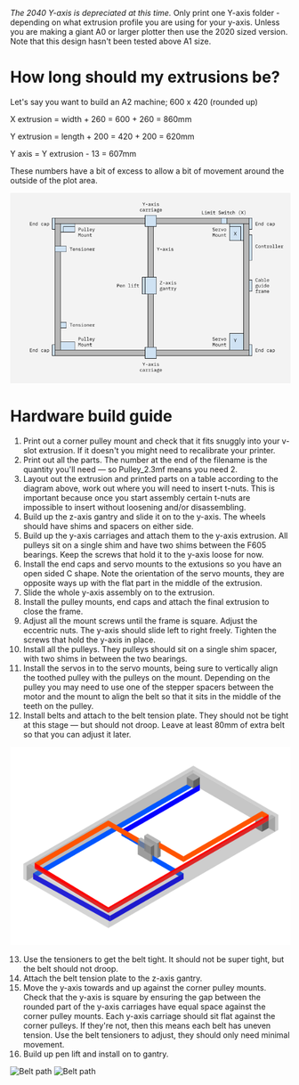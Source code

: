 *The 2040 Y-axis is depreciated at this time.* Only print one Y-axis folder - depending on what extrusion profile you are using for your y-axis. Unless you are making a giant A0 or larger plotter then use the 2020 sized version. Note that this design hasn't been tested above A1 size.

# How long should my extrusions be?

Let's say you want to build an A2 machine; 600 x 420 (rounded up)

X extrusion = width + 260 = 600 + 260 = 860mm

Y extrusion = length + 200 = 420 + 200 = 620mm

Y axis = Y extrusion - 13 = 607mm

These numbers have a bit of excess to allow a bit of movement around the outside of the plot area.

![Naming diagram](./images/diagram.png)

# Hardware build guide

1. Print out a corner pulley mount and check that it fits snuggly into your v-slot extrusion. If it doesn't you might need to recalibrate your printer.
2. Print out all the parts. The number at the end of the filename is the quantity you'll need — so Pulley_2.3mf means you need 2.
3. Layout out the extrusion and printed parts on a table according to the diagram above, work out where you will need to insert t-nuts. This is important because once you start assembly certain t-nuts are impossible to insert without loosening and/or disassembling.
4. Build up the z-axis gantry and slide it on to the y-axis. The wheels should have shims and spacers on either side.
5. Build up the y-axis carriages and attach them to the y-axis extrusion. All pulleys sit on a single shim and have two shims between the F605 bearings. Keep the screws that hold it to the y-axis loose for now.
6. Install the end caps and servo mounts to the extusions so you have an open sided C shape. Note the orientation of the servo mounts, they are opposite ways up with the flat part in the middle of the extrusion.
7. Slide the whole y-axis assembly on to the extrusion.
8. Install the pulley mounts, end caps and attach the final extrusion to close the frame.
9. Adjust all the mount screws until the frame is square. Adjust the eccentric nuts. The y-axis should slide left to right freely. Tighten the screws that hold the y-axis in place.
10. Install all the pulleys. They pulleys should sit on a single shim spacer, with two shims in between the two bearings.
11. Install the servos in to the servo mounts, being sure to vertically align the toothed pulley with the pulleys on the mount. Depending on the pulley you may need to use one of the stepper spacers between the motor and the mount to align the belt so that it sits in the middle of the teeth on the pulley.
12. Install belts and attach to the belt tension plate. They should not be tight at this stage — but should not droop. Leave at least 80mm of extra belt so that you can adjust it later.

![Naming diagram](./images/BeltPath.png)

13. Use the tensioners to get the belt tight. It should not be super tight, but the belt should not droop.
14. Attach the belt tension plate to the z-axis gantry.
15. Move the y-axis towards and up against the corner pulley mounts. Check that the y-axis is square by ensuring the gap between the rounded part of the y-axis carriages have equal space against the corner pulley mounts. Each y-axis carriage should sit flat against the corner pulleys. If they're not, then this means each belt has uneven tension. Use the belt tensioners to adjust, they should only need minimal movement.
16. Build up pen lift and install on to gantry.

![Belt path](./Images/IMG_5494.jpeg)
![Belt path](./Images/IMG_5495.jpeg)
